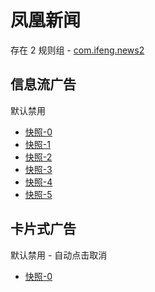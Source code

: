 # 凤凰新闻

存在 2 规则组 - [com.ifeng.news2](/src/apps/com.ifeng.news2.ts)

## 信息流广告

默认禁用

- [快照-0](https://i.gkd.li/import/12705500)
- [快照-1](https://i.gkd.li/import/12705508)
- [快照-2](https://i.gkd.li/import/12705511)
- [快照-3](https://i.gkd.li/import/12705518)
- [快照-4](https://i.gkd.li/import/12705520)
- [快照-5](https://i.gkd.li/import/12705505)

## 卡片式广告

默认禁用 - 自动点击取消

- [快照-0](https://i.gkd.li/import/12705531)
